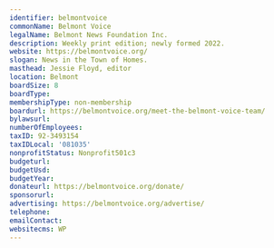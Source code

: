 ```yaml
---
identifier: belmontvoice
commonName: Belmont Voice
legalName: Belmont News Foundation Inc.
description: Weekly print edition; newly formed 2022.
website: https://belmontvoice.org/
slogan: News in the Town of Homes.
masthead: Jessie Floyd, editor
location: Belmont
boardSize: 8
boardType:
membershipType: non-membership
boardurl: https://belmontvoice.org/meet-the-belmont-voice-team/
bylawsurl:
numberOfEmployees:
taxID: 92-3493154
taxIDLocal: '081035'
nonprofitStatus: Nonprofit501c3
budgeturl:
budgetUsd:
budgetYear:
donateurl: https://belmontvoice.org/donate/
sponsorurl:
advertising: https://belmontvoice.org/advertise/
telephone: 
emailContact: 
websitecms: WP
---
```

